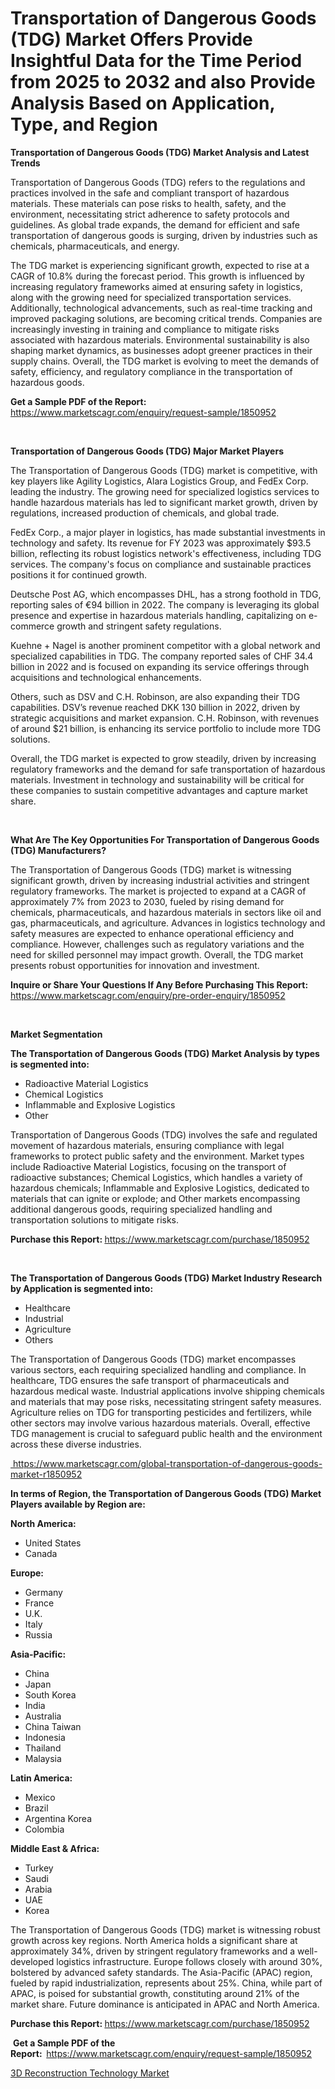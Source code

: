 <p><h1>Transportation of Dangerous Goods (TDG) Market Offers Provide Insightful Data for the Time Period from 2025 to 2032 and also Provide Analysis Based on Application, Type, and Region</h1></p><p><strong>Transportation of Dangerous Goods (TDG) Market Analysis and Latest Trends</strong></p>
<p><p>Transportation of Dangerous Goods (TDG) refers to the regulations and practices involved in the safe and compliant transport of hazardous materials. These materials can pose risks to health, safety, and the environment, necessitating strict adherence to safety protocols and guidelines. As global trade expands, the demand for efficient and safe transportation of dangerous goods is surging, driven by industries such as chemicals, pharmaceuticals, and energy.</p><p>The TDG market is experiencing significant growth, expected to rise at a CAGR of 10.8% during the forecast period. This growth is influenced by increasing regulatory frameworks aimed at ensuring safety in logistics, along with the growing need for specialized transportation services. Additionally, technological advancements, such as real-time tracking and improved packaging solutions, are becoming critical trends. Companies are increasingly investing in training and compliance to mitigate risks associated with hazardous materials. Environmental sustainability is also shaping market dynamics, as businesses adopt greener practices in their supply chains. Overall, the TDG market is evolving to meet the demands of safety, efficiency, and regulatory compliance in the transportation of hazardous goods.</p></p>
<p><strong>Get a Sample PDF of the Report:&nbsp;</strong> <a href="https://www.marketscagr.com/enquiry/request-sample/1850952?utm_campaign=3228&utm_medium=2&utm_source=Github&utm_content=ia&utm_term=11032025&utm_id=transportation-of-dangerous-goods-tdg">https://www.marketscagr.com/enquiry/request-sample/1850952</a></p>
<p>&nbsp;</p>
<p><strong>Transportation of Dangerous Goods (TDG) Major Market Players</strong></p>
<p><p>The Transportation of Dangerous Goods (TDG) market is competitive, with key players like Agility Logistics, Alara Logistics Group, and FedEx Corp. leading the industry. The growing need for specialized logistics services to handle hazardous materials has led to significant market growth, driven by regulations, increased production of chemicals, and global trade.</p><p>FedEx Corp., a major player in logistics, has made substantial investments in technology and safety. Its revenue for FY 2023 was approximately $93.5 billion, reflecting its robust logistics network's effectiveness, including TDG services. The company's focus on compliance and sustainable practices positions it for continued growth.</p><p>Deutsche Post AG, which encompasses DHL, has a strong foothold in TDG, reporting sales of €94 billion in 2022. The company is leveraging its global presence and expertise in hazardous materials handling, capitalizing on e-commerce growth and stringent safety regulations.</p><p>Kuehne + Nagel is another prominent competitor with a global network and specialized capabilities in TDG. The company reported sales of CHF 34.4 billion in 2022 and is focused on expanding its service offerings through acquisitions and technological enhancements.</p><p>Others, such as DSV and C.H. Robinson, are also expanding their TDG capabilities. DSV’s revenue reached DKK 130 billion in 2022, driven by strategic acquisitions and market expansion. C.H. Robinson, with revenues of around $21 billion, is enhancing its service portfolio to include more TDG solutions.</p><p>Overall, the TDG market is expected to grow steadily, driven by increasing regulatory frameworks and the demand for safe transportation of hazardous materials. Investment in technology and sustainability will be critical for these companies to sustain competitive advantages and capture market share.</p></p>
<p>&nbsp;</p>
<p><strong>What Are The Key Opportunities For Transportation of Dangerous Goods (TDG) Manufacturers?</strong></p>
<p><p>The Transportation of Dangerous Goods (TDG) market is witnessing significant growth, driven by increasing industrial activities and stringent regulatory frameworks. The market is projected to expand at a CAGR of approximately 7% from 2023 to 2030, fueled by rising demand for chemicals, pharmaceuticals, and hazardous materials in sectors like oil and gas, pharmaceuticals, and agriculture. Advances in logistics technology and safety measures are expected to enhance operational efficiency and compliance. However, challenges such as regulatory variations and the need for skilled personnel may impact growth. Overall, the TDG market presents robust opportunities for innovation and investment.</p></p>
<p><strong>Inquire or Share Your Questions If Any Before Purchasing This Report:</strong> <a href="https://www.marketscagr.com/enquiry/pre-order-enquiry/1850952?utm_campaign=3228&utm_medium=2&utm_source=Github&utm_content=ia&utm_term=11032025&utm_id=transportation-of-dangerous-goods-tdg">https://www.marketscagr.com/enquiry/pre-order-enquiry/1850952</a></p>
<p>&nbsp;</p>
<p><strong>Market Segmentation</strong></p>
<p><strong>The Transportation of Dangerous Goods (TDG) Market Analysis by types is segmented into:</strong></p>
<p><ul><li>Radioactive Material Logistics</li><li>Chemical Logistics</li><li>Inflammable and Explosive Logistics</li><li>Other</li></ul></p>
<p><p>Transportation of Dangerous Goods (TDG) involves the safe and regulated movement of hazardous materials, ensuring compliance with legal frameworks to protect public safety and the environment. Market types include Radioactive Material Logistics, focusing on the transport of radioactive substances; Chemical Logistics, which handles a variety of hazardous chemicals; Inflammable and Explosive Logistics, dedicated to materials that can ignite or explode; and Other markets encompassing additional dangerous goods, requiring specialized handling and transportation solutions to mitigate risks.</p></p>
<p><strong>Purchase this Report:&nbsp;</strong><a href="https://www.marketscagr.com/purchase/1850952?utm_campaign=3228&utm_medium=2&utm_source=Github&utm_content=ia&utm_term=11032025&utm_id=transportation-of-dangerous-goods-tdg">https://www.marketscagr.com/purchase/1850952</a></p>
<p>&nbsp;</p>
<p><strong>The Transportation of Dangerous Goods (TDG) Market Industry Research by Application is segmented into:</strong></p>
<p><ul><li>Healthcare</li><li>Industrial</li><li>Agriculture</li><li>Others</li></ul></p>
<p><p>The Transportation of Dangerous Goods (TDG) market encompasses various sectors, each requiring specialized handling and compliance. In healthcare, TDG ensures the safe transport of pharmaceuticals and hazardous medical waste. Industrial applications involve shipping chemicals and materials that may pose risks, necessitating stringent safety measures. Agriculture relies on TDG for transporting pesticides and fertilizers, while other sectors may involve various hazardous materials. Overall, effective TDG management is crucial to safeguard public health and the environment across these diverse industries.</p></p>
<p><a href="https://www.marketscagr.com/global-transportation-of-dangerous-goods-market-r1850952?utm_campaign=3228&utm_medium=2&utm_source=Github&utm_content=ia&utm_term=11032025&utm_id=transportation-of-dangerous-goods-tdg">&nbsp;https://www.marketscagr.com/global-transportation-of-dangerous-goods-market-r1850952</a></p>
<p><strong>In terms of Region, the Transportation of Dangerous Goods (TDG) Market Players available by Region are:</strong></p>
<p>
    <p> <strong> North America: </strong>
        <ul>
            <li>United States</li>
            <li>Canada</li>
        </ul>
        </p> 
    <p> <strong> Europe: </strong>
        <ul>
            <li>Germany</li>
            <li>France</li>
            <li>U.K.</li>
            <li>Italy</li>
            <li>Russia</li>
        </ul>
        </p> 
    <p> <strong> Asia-Pacific: </strong>
        <ul>
            <li>China</li>
            <li>Japan</li>
            <li>South Korea</li>
            <li>India</li>
            <li>Australia</li>
            <li>China Taiwan</li>
            <li>Indonesia</li>
            <li>Thailand</li>
            <li>Malaysia</li>
        </ul>
        </p> 
    <p> <strong> Latin America: </strong>
        <ul>
            <li>Mexico</li>
            <li>Brazil</li>
            <li>Argentina Korea</li>
            <li>Colombia</li>
        </ul>
        </p> 
    <p> <strong> Middle East & Africa: </strong>
        <ul>
            <li>Turkey</li>
            <li>Saudi</li>
            <li>Arabia</li>
            <li>UAE</li>
            <li>Korea</li>
        </ul>
    </p>
    </p>
<p><p>The Transportation of Dangerous Goods (TDG) market is witnessing robust growth across key regions. North America holds a significant share at approximately 34%, driven by stringent regulatory frameworks and a well-developed logistics infrastructure. Europe follows closely with around 30%, bolstered by advanced safety standards. The Asia-Pacific (APAC) region, fueled by rapid industrialization, represents about 25%. China, while part of APAC, is poised for substantial growth, constituting around 21% of the market share. Future dominance is anticipated in APAC and North America.</p></p>
<p><strong>Purchase this Report: </strong><a href="https://www.marketscagr.com/purchase/1850952?utm_campaign=3228&utm_medium=2&utm_source=Github&utm_content=ia&utm_term=11032025&utm_id=transportation-of-dangerous-goods-tdg">https://www.marketscagr.com/purchase/1850952</a></p>
<p>&nbsp;<strong>Get a Sample PDF of the Report:&nbsp;&nbsp;</strong><a href="https://www.marketscagr.com/enquiry/request-sample/1850952?utm_campaign=3228&utm_medium=2&utm_source=Github&utm_content=ia&utm_term=11032025&utm_id=transportation-of-dangerous-goods-tdg">https://www.marketscagr.com/enquiry/request-sample/1850952</a></p>
<p><strong></strong></p>
<p><p><a href="https://github.com/voetzeszuh/Market-Research-Report-List-1/blob/main/3d-reconstruction-technology-market.md?utm_campaign=3228&utm_medium=2&utm_source=Github&utm_content=ia&utm_term=11032025&utm_id=transportation-of-dangerous-goods-tdg">3D Reconstruction Technology Market</a></p></p>